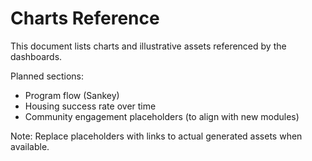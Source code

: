 # Charts Reference

This document lists charts and illustrative assets referenced by the dashboards.

Planned sections:
- Program flow (Sankey)
- Housing success rate over time
- Community engagement placeholders (to align with new modules)

Note: Replace placeholders with links to actual generated assets when available.
